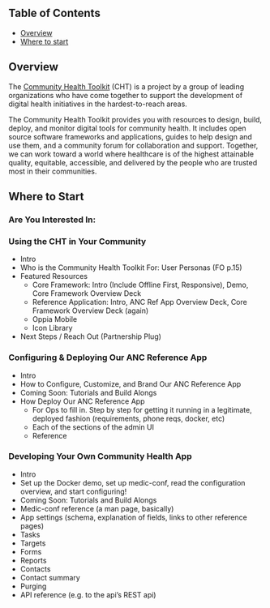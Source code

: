 ## Table of Contents

  - [Overview](#overview)
  - [Where to start](#where-to-start)


## Overview

The [Community Health Toolkit](http://communityhealthtoolkit.org_) (CHT) is a project by a group of leading organizations who have come together to support the development of digital health initiatives in the hardest-to-reach areas. 

The Community Health Toolkit provides you with resources to design, build, deploy, and monitor digital tools for community health. It includes open source software frameworks and applications, guides to help design and use them, and a community forum for collaboration and support. Together, we can work toward a world where healthcare is of the highest attainable quality, equitable, accessible, and delivered by the people who are trusted most in their communities.  

## Where to Start

### Are You Interested In:

  ### Using the CHT in Your Community 
  
  - Intro
  - Who is the Community Health Toolkit For: User Personas (FO p.15) 
  - Featured Resources 
    - Core Framework: Intro (Include Offline First, Responsive), Demo, Core Framework Overview Deck
    - Reference Application: Intro, ANC Ref App Overview Deck, Core Framework Overview Deck (again)
    - Oppia Mobile
    - Icon Library
  - Next Steps / Reach Out (Partnership Plug)
  
  ### Configuring & Deploying Our ANC Reference App

  - Intro
  - How to Configure, Customize, and Brand Our ANC Reference App
  - Coming Soon: Tutorials and Build Alongs
  - How Deploy Our ANC Reference App
      - For Ops to fill in. Step by step for getting it running in a legitimate, deployed fashion (requirements, phone reqs, docker, etc)
      - Each of the sections of the admin UI
      - Reference

  ### Developing Your Own Community Health App
  
  - Intro
  - Set up the Docker demo, set up medic-conf, read the configuration overview, and start configuring!
  - Coming Soon: Tutorials and Build Alongs
  - Medic-conf reference (a man page, basically)
  - App settings (schema, explanation of fields, links to other reference pages)
  - Tasks
  - Targets
  - Forms
  - Reports
  - Contacts
  - Contact summary
  - Purging
  - API reference (e.g. to the api’s REST api)





